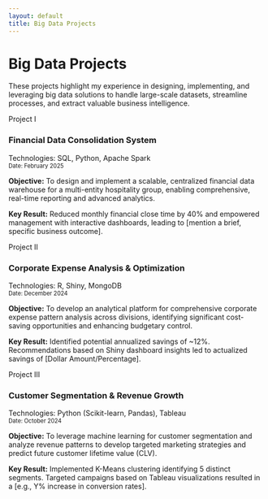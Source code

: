 ```yaml
---
layout: default
title: Big Data Projects
---
```


# Big Data Projects

<p class="section-intro">
  These projects highlight my experience in designing, implementing, and leveraging big data solutions to handle large-scale datasets, streamline processes, and extract valuable business intelligence.
</p>

<div class="project-container">

  <div class="project-box no-link"> 
    <span class="project-number">Project I</span>
    <div class="project-header-text"> 
        <h3>Financial Data Consolidation System</h3>
        <div class="tools-used">Technologies: SQL, Python, Apache Spark</div>
        <div class="dataset-title" style="font-size:0.8em; color: var(--color-text-muted);">Date: February 2025</div>
    </div>
    <p class="project-objective"><strong>Objective:</strong> To design and implement a scalable, centralized financial data warehouse for a multi-entity hospitality group, enabling comprehensive, real-time reporting and advanced analytics.</p>
    <p class="project-key-result"><strong>Key Result:</strong> Reduced monthly financial close time by 40% and empowered management with interactive dashboards, leading to [mention a brief, specific business outcome].</p>
  </div>


  <div class="project-box no-link">
    <span class="project-number">Project II</span>
     <div class="project-header-text">
        <h3>Corporate Expense Analysis & Optimization</h3>
        <div class="tools-used">Technologies: R, Shiny, MongoDB</div>
        <div class="dataset-title" style="font-size:0.8em; color: var(--color-text-muted);">Date: December 2024</div>
    </div>
    <p class="project-objective"><strong>Objective:</strong> To develop an analytical platform for comprehensive corporate expense pattern analysis across divisions, identifying significant cost-saving opportunities and enhancing budgetary control.</p>
    <p class="project-key-result"><strong>Key Result:</strong> Identified potential annualized savings of ~12%. Recommendations based on Shiny dashboard insights led to actualized savings of [Dollar Amount/Percentage].</p>
  </div>

  <div class="project-box no-link">
    <span class="project-number">Project III</span>
    <div class="project-header-text">
        <h3>Customer Segmentation & Revenue Growth</h3>
        <div class="tools-used">Technologies: Python (Scikit-learn, Pandas), Tableau</div>
        <div class="dataset-title" style="font-size:0.8em; color: var(--color-text-muted);">Date: October 2024</div>
    </div>
    <p class="project-objective"><strong>Objective:</strong> To leverage machine learning for customer segmentation and analyze revenue patterns to develop targeted marketing strategies and predict future customer lifetime value (CLV).</p>
    <p class="project-key-result"><strong>Key Result:</strong> Implemented K-Means clustering identifying 5 distinct segments. Targeted campaigns based on Tableau visualizations resulted in a [e.g., Y% increase in conversion rates].</p>
  </div>

</div>